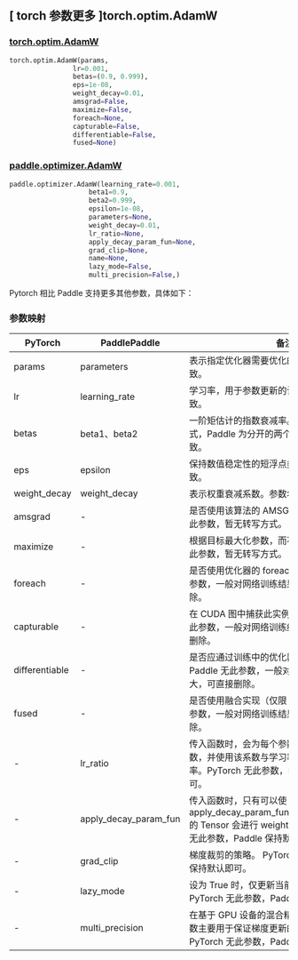 ## [ torch 参数更多 ]torch.optim.AdamW

### [torch.optim.AdamW](https://pytorch.org/docs/stable/generated/torch.optim.AdamW.html)

```python
torch.optim.AdamW(params,
                lr=0.001,
                betas=(0.9, 0.999),
                eps=1e-08,
                weight_decay=0.01,
                amsgrad=False,
                maximize=False,
                foreach=None,
                capturable=False,
                differentiable=False,
                fused=None)
```

### [paddle.optimizer.AdamW](https://www.paddlepaddle.org.cn/documentation/docs/zh/develop/api/paddle/optimizer/AdamW_cn.html)

```python
paddle.optimizer.AdamW(learning_rate=0.001,
                    beta1=0.9,
                    beta2=0.999,
                    epsilon=1e-08,
                    parameters=None,
                    weight_decay=0.01,
                    lr_ratio=None,
                    apply_decay_param_fun=None,
                    grad_clip=None,
                    name=None,
                    lazy_mode=False,
                    multi_precision=False,)
```

Pytorch 相比 Paddle 支持更多其他参数，具体如下：

### 参数映射

| PyTorch                             | PaddlePaddle | 备注                                                                    |
| ----------------------------------- | ------------ | ----------------------------------------------------------------------- |
| params     | parameters           | 表示指定优化器需要优化的参数，仅参数名不一致。                      |
| lr     | learning_rate       | 学习率，用于参数更新的计算。仅参数名不一致。                          |
| betas     | beta1、beta2       | 一阶矩估计的指数衰减率。Pytorch 为元祖形式，Paddle 为分开的两个参数。默认值分别一致。                          |
| eps       | epsilon        | 保持数值稳定性的短浮点类型值。仅参数名不一致。                           |
| weight_decay           | weight_decay     | 表示权重衰减系数。参数名和默认值均一致。         |
| amsgrad   | -    | 是否使用该算法的 AMSGrad 变体。Paddle 无此参数，暂无转写方式。                       |
| maximize           | -     | 根据目标最大化参数，而不是最小化。Paddle 无此参数，暂无转写方式。         |
| foreach           | -     | 是否使用优化器的 foreach 实现。Paddle 无此参数，一般对网络训练结果影响不大，可直接删除。         |
| capturable           | -     | 在 CUDA 图中捕获此实例是否安全。Paddle 无此参数，一般对网络训练结果影响不大，可直接删除。         |
| differentiable      | -     | 是否应通过训练中的优化器步骤进行自动微分。Paddle 无此参数，一般对网络训练结果影响不大，可直接删除。    |
| fused      | -     | 是否使用融合实现（仅限 CUDA）。Paddle 无此参数，一般对网络训练结果影响不大，可直接删除。       |
| -          | lr_ratio            | 传入函数时，会为每个参数计算一个权重衰减系数，并使用该系数与学习率的乘积作为新的学习率。PyTorch 无此参数，Paddle 保持默认即可。       |
| -          | apply_decay_param_fun            | 传入函数时，只有可以使 apply_decay_param_fun(Tensor.name)==True 的 Tensor 会进行 weight decay 更新。PyTorch 无此参数，Paddle 保持默认即可。       |
| -          | grad_clip            | 梯度裁剪的策略。 PyTorch 无此参数，Paddle 保持默认即可。       |
| -          | lazy_mode            | 设为 True 时，仅更新当前具有梯度的元素。PyTorch 无此参数，Paddle 保持默认即可。       |
| -          | multi_precision      |  在基于 GPU 设备的混合精度训练场景中，该参数主要用于保证梯度更新的数值稳定性。PyTorch 无此参数，Paddle 保持默认即可。       |
